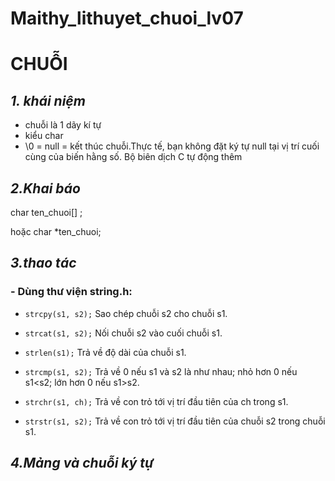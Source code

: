 # Maithy_lithuyet_chuoi_lv07
# **CHUỖI**
## *1. khái niệm*
- chuỗi là 1 dãy kí tự
- kiểu char
- \0 = null = kết thúc chuỗi.Thực tế, bạn không đặt ký tự null tại vị trí cuối cùng của biến hằng số. Bộ biên dịch C tự động thêm
## *2.Khai báo*

char ten_chuoi[] ;

hoặc char *ten_chuoi;
## *3.thao tác*
### - Dùng thư viện string.h:
- `strcpy(s1, s2);`
Sao chép chuỗi s2 cho chuỗi s1.
- `strcat(s1, s2);`
Nối chuỗi s2 vào cuối chuỗi s1.
- `strlen(s1);`
Trả về độ dài của chuỗi s1.
- `strcmp(s1, s2);`
Trả về 0 nếu s1 và s2 là như nhau; nhỏ hơn 0 nếu s1<s2; lớn hơn 0 nếu s1>s2.

- `strchr(s1, ch);`
Trả về con trỏ tới vị trí đầu tiên của ch trong s1.
- `strstr(s1, s2);`
Trả về con trỏ tới vị trí đầu tiên của chuỗi s2 trong chuỗi s1.
## *4.Mảng và chuỗi ký tự*
